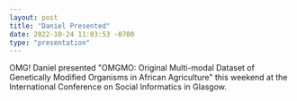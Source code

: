 ```yaml
---
layout: post
title: "Daniel Presented"
date: 2022-10-24 11:03:53 -0700
type: "presentation"
---
```


OMG! Daniel presented "OMGMO: Original Multi-modal Dataset of Genetically Modified Organisms in African Agriculture" this weekend at the International Conference on Social Informatics in Glasgow.